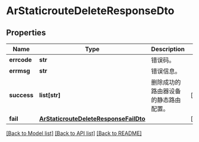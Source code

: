 # ArStaticrouteDeleteResponseDto

## Properties
Name | Type | Description | Notes
------------ | ------------- | ------------- | -------------
**errcode** | **str** | 错误码。 | 
**errmsg** | **str** | 错误信息。 | 
**success** | **list[str]** | 删除成功的路由器设备的静态路由配置。 | [optional] 
**fail** | [**ArStaticrouteDeleteResponseFailDto**](ArStaticrouteDeleteResponseFailDto.md) |  | [optional] 

[[Back to Model list]](../README.md#documentation-for-models) [[Back to API list]](../README.md#documentation-for-api-endpoints) [[Back to README]](../README.md)


